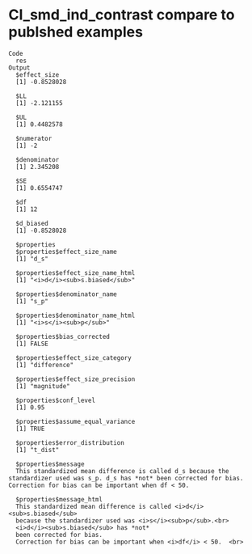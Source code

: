 # CI_smd_ind_contrast compare to publshed examples

    Code
      res
    Output
      $effect_size
      [1] -0.8528028
      
      $LL
      [1] -2.121155
      
      $UL
      [1] 0.4482578
      
      $numerator
      [1] -2
      
      $denominator
      [1] 2.345208
      
      $SE
      [1] 0.6554747
      
      $df
      [1] 12
      
      $d_biased
      [1] -0.8528028
      
      $properties
      $properties$effect_size_name
      [1] "d_s"
      
      $properties$effect_size_name_html
      [1] "<i>d</i><sub>s.biased</sub>"
      
      $properties$denominator_name
      [1] "s_p"
      
      $properties$denominator_name_html
      [1] "<i>s</i><sub>p</sub>"
      
      $properties$bias_corrected
      [1] FALSE
      
      $properties$effect_size_category
      [1] "difference"
      
      $properties$effect_size_precision
      [1] "magnitude"
      
      $properties$conf_level
      [1] 0.95
      
      $properties$assume_equal_variance
      [1] TRUE
      
      $properties$error_distribution
      [1] "t_dist"
      
      $properties$message
      This standardized mean difference is called d_s because the standardizer used was s_p. d_s has *not* been corrected for bias. Correction for bias can be important when df < 50.  
      
      $properties$message_html
      This standardized mean difference is called <i>d</i><sub>s.biased</sub>
      because the standardizer used was <i>s</i><sub>p</sub>.<br>
      <i>d</i><sub>s.biased</sub> has *not*
      been corrected for bias.
      Correction for bias can be important when <i>df</i> < 50.  <br>
      
      

